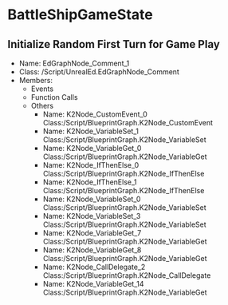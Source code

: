 # BattleShipGameState
## Initialize Random First Turn for Game Play 
- Name:  EdGraphNode_Comment_1 
- Class:  /Script/UnrealEd.EdGraphNode_Comment 
- Members: 
  - Events
  - Function Calls
  - Others
    - Name: K2Node_CustomEvent_0         Class:/Script/BlueprintGraph.K2Node_CustomEvent
    - Name: K2Node_VariableSet_1         Class:/Script/BlueprintGraph.K2Node_VariableSet
    - Name: K2Node_VariableGet_0         Class:/Script/BlueprintGraph.K2Node_VariableGet
    - Name: K2Node_IfThenElse_0          Class:/Script/BlueprintGraph.K2Node_IfThenElse
    - Name: K2Node_IfThenElse_1          Class:/Script/BlueprintGraph.K2Node_IfThenElse
    - Name: K2Node_VariableSet_0         Class:/Script/BlueprintGraph.K2Node_VariableSet
    - Name: K2Node_VariableSet_3         Class:/Script/BlueprintGraph.K2Node_VariableSet
    - Name: K2Node_VariableGet_7         Class:/Script/BlueprintGraph.K2Node_VariableGet
    - Name: K2Node_VariableGet_8         Class:/Script/BlueprintGraph.K2Node_VariableGet
    - Name: K2Node_CallDelegate_2        Class:/Script/BlueprintGraph.K2Node_CallDelegate
    - Name: K2Node_VariableGet_14        Class:/Script/BlueprintGraph.K2Node_VariableGet

